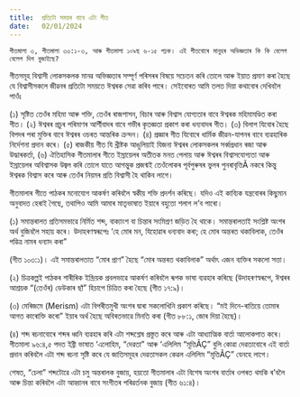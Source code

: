 ```yaml
---
title:  প্ৰতিটো সময়ৰ বাবে এটা গীত
date:   02/01/2024
---
```


`গীতমালা ৩, গীতমালা ৩৩:১-৩, আৰু গীতমালা ১০৯ছ ৬-১৫ পঢ়ক। এই গীতবোৰে মানুহৰ অভিজ্ঞতাৰ কি কি বেলেগ বেলেগ দিশ বুজাইছে?`

গীতসমূহ বিশ্বাসী লোকসকলক মানৱ অভিজ্ঞতাৰ সম্পূৰ্ণ পৰিসৰৰ বিষয়ে সচেতন কৰি তোলে আৰু ইয়াত প্ৰমাণ কৰা হৈছে যে বিশ্বাসীসকলে জীৱনৰ প্ৰতিটো সময়তে ঈশ্বৰক সেৱা কৰিব পাৰে। সেইবোৰত আমি তলত দিয়া কথাবোৰ দেখিবলৈ পাওঁঃ

(১) সৃষ্টিত তেওঁৰ মহিমা আৰু শক্তি, তেওঁৰ ৰাজশাসন, বিচাৰ আৰু বিশ্বাস যোগ্যতাৰ বাবে ঈশ্বৰক মহিমামণ্ডিত কৰা গীত। (২) ঈশ্বৰৰ প্ৰচুৰ পৰিমাণৰ আৰ্শীবাদৰ বাবে গভীৰ কৃতজ্ঞতা প্ৰকাশ কৰা ধন্যবাদৰ গীত। (৩) বিলাপ যিবোৰ হৈছে বিপদৰ পৰা মুক্তিৰ বাবে ঈশ্বৰৰ ওচৰত আন্তৰিক ক্ৰন্দন। (৪) প্ৰজ্ঞাৰ গীত যিবোৰে ধাৰ্মিক জীৱন-যাপনৰ বাবে ব্যৱহাৰিক নিৰ্দেশনা প্ৰদান কৰে। (৫) ৰাজকীয় গীত যি খ্ৰীষ্টক আঙুলিয়াই যিজনা ঈশ্বৰৰ লোকসকলৰ সৰ্ব্বপ্ৰধান ৰজা আৰু উদ্ধাৰকৰ্তা, (৬) ঐতিহাসিক গীতমালাৰ গীতে ইস্ৰায়েলৰ অতীতক মনত পেলায় আৰু ঈশ্বৰৰ বিশ্বাসযোগ্যতা আৰু ইস্ৰায়েলৰ অবিশ্বাসক উজ্বল কৰি তোলে যাতে আগন্তুক প্ৰজন্মই তেওঁলোকৰ পূৰ্বপুৰুষৰ ভুলৰ পুনৰাবৃত্তিÃ নকৰে কিন্তু ঈশ্বৰক বিশ্বাস কৰে আৰু তেওঁৰ নিয়মৰ প্ৰতি বিশ্বাসী হৈ থাকিব লাগে।

গীতমালাৰ গীতে পাঠকৰ মনোযোগ আকৰ্ষণ কৰিবলৈ স্বকীয় শক্তি প্ৰদৰ্শন কৰিছে। যদিও এই কাব্যিক যন্ত্ৰবোৰৰ কিছুমান অনুবাদত হেৰাই গৈছে, তথাপিও আমি আমাৰ মাতৃভাষাত ইয়াৰে বহুতো শলাগ ল’ব পাৰো।

(১) সমান্তৰালত প্ৰতিসমভাৱে নিৰ্মিত শব্দ, বাক্যাংশ বা চিন্তাৰ সংমিশ্ৰণ জড়িত হৈ থাকে। সমান্তৰালতাই সংশ্লিষ্ট অংশৰ অৰ্থ বুজিবলৈ সহায় কৰে। উদাহৰণস্বৰূপেঃ ‘হে মোৰ মন, যিহোৱাৰ ধন্যবাদ কৰা; হে মোৰ অন্তৰত থকাবিলাক, তেওঁৰ পৱিত্ৰ নামৰ ধন্যাদ কৰা”

(গীত ১০৩:১)। এই সমান্তৰালতাত “মোৰ প্ৰাণ” হৈছে “মোৰ অন্তৰত থকাবিলাক” অৰ্থাৎ এজন ব্যক্তিৰ সকলো সত্তা।

(২) চিত্ৰকল্পই পাঠকৰ শাৰীৰিক ইন্দ্ৰিয়ক প্ৰবলভাৱে আকৰ্ষণ কৰিবলৈ ৰূপক ভাষা ব্যৱহাৰ কৰিছে (উদাহৰণস্বৰূপে, ঈশ্বৰৰ আশ্ৰয়ক “(তেওঁৰ) ডেউকাৰ ছাঁ” হিচাপে চিত্ৰিত কৰা হৈছে (গীত ১৭:৯)।

(৩) মেৰিজমে (Merism) এটা বিপৰীতমুখী অংশৰ দ্বাৰা সকলোখিনি প্ৰকাশ কৰিছে। “মই দিনে-ৰাতিয়ে তোমাৰ আগত কাৰোক্তি কৰো” ইয়াৰ অৰ্থ হৈছে অবিৰতভাৱে মিনতি কৰা (গীত ৮৮:১, জোৰ দিয়া হৈছে)।

(৪) শব্দ ৰচনাবোৰে শব্দৰ ধ্বনি ব্যৱহাৰ কৰি এটা শব্দশ্লেষ প্ৰস্তুত কৰে আৰু এটা আধ্যাত্মিক বাৰ্তা আলোকপাত কৰে। গীতমালা ৯৬:৪,৫ পদত ইব্ৰী ভাষাত ‘এলোহিম, “দেৱতা” আৰু ‘এলিলিম “মূত্তিÃÇ” বুলি কোৱা দেৱতাবোৰে এই বাৰ্তা প্ৰদান কৰিবলৈ এটা শব্দ ৰচনা সৃষ্টি কৰে যে জাতিসমূহৰ দেৱতাসকল কেৱল এলিলিম “মূত্তিÃÇ” যেনহে লাগে।

শেষত, “চেলা” শব্দটোৱে এটা চমু অন্তৰালক বুজায়, হয়তো গীতমালাৰ এটা বিশেষ অংশৰ বাৰ্তাৰ ওপৰত থমকি ৰ’বলৈ আৰু চিন্তা কৰিবলৈ এটা আহ্বানৰ বাবে সংগীতৰ পৰিৱৰ্তনক বুজায় (গীত ৬১:৪)।